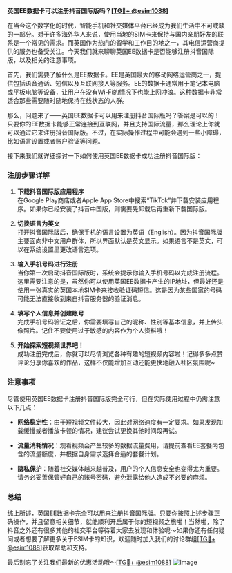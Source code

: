**英国EE数据卡可以注册抖音国际版吗？[[TG💪+ @esim1088](https://t.me/s/esim1088)]**

在当今这个数字化的时代，智能手机和社交媒体平台已经成为我们生活中不可或缺的一部分。对于许多海外华人来说，使用当地的SIM卡来保持与国内亲朋好友的联系是一个常见的需求。而英国作为热门的留学和工作目的地之一，其电信运营商提供的服务也备受关注。今天我们就来聊聊英国EE数据卡是否能够注册抖音国际版，以及相关的注意事项。

首先，我们需要了解什么是EE数据卡。EE是英国最大的移动网络运营商之一，提供包括语音通话、短信以及互联网接入等服务。EE的数据卡通常用于笔记本电脑或平板电脑等设备，让用户在没有Wi-Fi的情况下也能上网冲浪。这种数据卡非常适合那些需要随时随地保持在线状态的人群。

那么，问题来了——英国EE数据卡可以用来注册抖音国际版吗？答案是可以的！只要你的EE数据卡能够正常连接到互联网，并且支持国际流量，那么理论上你就可以通过它来注册抖音国际版。不过，在实际操作过程中可能会遇到一些小障碍，比如语言设置或者账户验证等问题。

接下来我们就详细探讨一下如何使用英国EE数据卡成功注册抖音国际版：

### 注册步骤详解

1. **下载抖音国际版应用程序**  
   在Google Play商店或者Apple App Store中搜索“TikTok”并下载安装应用程序。如果你已经安装了抖音中国版，则需要先卸载后再重新下载国际版。

2. **切换语言为英文**  
   打开抖音国际版后，确保手机的语言设置为英语（English）。因为抖音国际版主要面向非中文用户群体，所以界面默认是英文显示。如果语言不是英文，可以在系统设置里更改语言选项。

3. **输入手机号码进行注册**  
   当你第一次启动抖音国际版时，系统会提示你输入手机号码以完成注册流程。这里需要注意的是，虽然你可以使用英国EE数据卡产生的IP地址，但最好还是使用一张真实的英国本地SIM卡来接收验证码短信。这是因为某些国家的号码可能无法直接收到来自抖音服务器的验证消息。

4. **填写个人信息并创建账号**  
   完成手机号码验证之后，你需要填写自己的昵称、性别等基本信息，并上传头像照片。记住不要使用过于敏感的内容作为个人资料哦！

5. **开始探索短视频世界吧！**  
   成功注册完成后，你就可以尽情浏览各种有趣的短视频内容啦！记得多多点赞评论分享你喜欢的作品，这样不仅能增加互动还能更快地融入社区氛围呢~

### 注意事项

尽管使用英国EE数据卡注册抖音国际版完全可行，但在实际使用过程中仍需注意以下几点：

- **网络稳定性**：由于短视频文件较大，因此对网络速度有一定要求。如果发现加载缓慢或者播放卡顿的情况，建议尝试更换其他时间段再试。
  
- **流量消耗情况**：观看视频会产生较多的数据流量费用，请提前查看EE套餐内包含的流量额度，并根据自身需求选择合适的套餐计划。
  
- **隐私保护**：随着社交媒体越来越普及，用户的个人信息安全也变得尤为重要。请务必妥善保管好自己的账号密码，避免泄露给他人造成不必要的麻烦。

### 总结

综上所述，英国EE数据卡完全可以用来注册抖音国际版。只要你按照上述步骤正确操作，并且留意相关细节，就能顺利开启属于你的短视频之旅啦！当然啦，除了抖音之外还有很多其他的社交平台等待着大家去发现和体验呢～如果你还有任何疑问或者想要了解更多关于ESIM卡的知识，欢迎随时加入我们的讨论群组[[TG💪+ @esim1088](https://t.me/s/esim1088)]获取帮助和支持。

最后别忘了关注我们最新的优惠活动哦～[[TG💪+ @esim1088](https://t.me/s/esim1088)] ![Image](https://i.postimg.cc/4NQfJmqS/Snipaste-2025-05-13-00-14-12.png)
